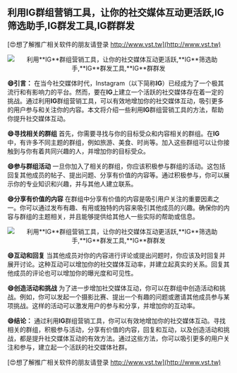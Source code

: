 ## **利用**IG**群组营销工具，让你的社交媒体互动更活跃,**IG**筛选助手,**IG**群发工具,**IG**群群发**

[😍想了解推广相关软件的朋友请登录 http://www.vst.tw](http://www.vst.tw)

 <center><img src="https://vst.tw/MP4/tuiguang/png/3.png" alt="利用**IG**群组营销工具，让你的社交媒体互动更活跃,**IG**筛选助手,**IG**群发工具,**IG**群群发"></center>

**😄引言：**
在当今社交媒体时代，Instagram（以下简称**IG**）已经成为了一个极其流行和有影响力的平台。然而，要在**IG**上建立一个活跃的社交媒体存在着一定的挑战。通过利用**IG**群组营销工具，可以有效地增加你的社交媒体互动，吸引更多的用户参与和关注你的内容。本文将介绍一些利用**IG**群组营销工具的方法，帮助你提升社交媒体互动。

**😄寻找相关的群组**
首先，你需要寻找与你的目标受众和内容相关的群组。在**IG**中，有许多不同主题的群组，例如旅游、美食、时尚等。加入这些群组可以让你接触到与你有着共同兴趣的人，并增加你的目标受众。

**😄参与群组活动**
一旦你加入了相关的群组，你应该积极参与群组的活动。这包括回复其他成员的帖子、提出问题、分享有价值的内容等。通过积极参与，你可以展示你的专业知识和兴趣，并与其他人建立联系。

**😄分享有价值的内容**
在群组中分享有价值的内容是吸引用户关注的重要因素之一。你可以通过发布有趣、有用或独特的内容来吸引其他成员的兴趣。确保你的内容与群组的主题相关，并且能够提供给其他人一些实际的帮助或信息。

 <center><img src="https://vst.tw/MP4/tuiguang/png/7.png" alt="利用**IG**群组营销工具，让你的社交媒体互动更活跃,**IG**筛选助手,**IG**群发工具,**IG**群群发"></center>

**😄互动和回复**
当其他成员对你的内容进行评论或提出问题时，你应该及时回复并展开讨论。这种互动可以增加你的社交媒体互动率，并建立起真实的关系。回复其他成员的评论也可以增加你的曝光度和可见性。

**😄创造活动和挑战**
为了进一步增加社交媒体互动，你可以在群组中创造活动和挑战。例如，你可以发起一个摄影比赛、提出一个有趣的问题或邀请其他成员参与某项挑战。这样的活动可以激发用户的参与和分享，并增加你的互动率。

**😄结论：**
通过利用**IG**群组营销工具，你可以有效地增加你的社交媒体互动。寻找相关的群组，积极参与活动，分享有价值的内容，回复和互动，以及创造活动和挑战，都是提升社交媒体互动的有效方法。通过这些方法，你可以吸引更多的用户关注和参与，建立起一个活跃的社交媒体社群。

[😍想了解推广相关软件的朋友请登录 http://www.vst.tw](http://www.vst.tw)



